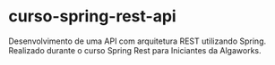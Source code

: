 # curso-spring-rest-api

Desenvolvimento de uma API com arquitetura REST utilizando Spring. 
Realizado durante o curso Spring Rest para Iniciantes da Algaworks.
